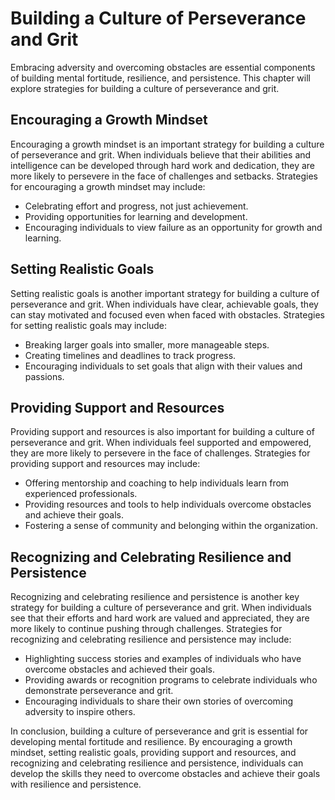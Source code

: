 Building a Culture of Perseverance and Grit
====================================================================================================

Embracing adversity and overcoming obstacles are essential components of building mental fortitude, resilience, and persistence. This chapter will explore strategies for building a culture of perseverance and grit.

Encouraging a Growth Mindset
----------------------------

Encouraging a growth mindset is an important strategy for building a culture of perseverance and grit. When individuals believe that their abilities and intelligence can be developed through hard work and dedication, they are more likely to persevere in the face of challenges and setbacks. Strategies for encouraging a growth mindset may include:

* Celebrating effort and progress, not just achievement.
* Providing opportunities for learning and development.
* Encouraging individuals to view failure as an opportunity for growth and learning.

Setting Realistic Goals
-----------------------

Setting realistic goals is another important strategy for building a culture of perseverance and grit. When individuals have clear, achievable goals, they can stay motivated and focused even when faced with obstacles. Strategies for setting realistic goals may include:

* Breaking larger goals into smaller, more manageable steps.
* Creating timelines and deadlines to track progress.
* Encouraging individuals to set goals that align with their values and passions.

Providing Support and Resources
-------------------------------

Providing support and resources is also important for building a culture of perseverance and grit. When individuals feel supported and empowered, they are more likely to persevere in the face of challenges. Strategies for providing support and resources may include:

* Offering mentorship and coaching to help individuals learn from experienced professionals.
* Providing resources and tools to help individuals overcome obstacles and achieve their goals.
* Fostering a sense of community and belonging within the organization.

Recognizing and Celebrating Resilience and Persistence
------------------------------------------------------

Recognizing and celebrating resilience and persistence is another key strategy for building a culture of perseverance and grit. When individuals see that their efforts and hard work are valued and appreciated, they are more likely to continue pushing through challenges. Strategies for recognizing and celebrating resilience and persistence may include:

* Highlighting success stories and examples of individuals who have overcome obstacles and achieved their goals.
* Providing awards or recognition programs to celebrate individuals who demonstrate perseverance and grit.
* Encouraging individuals to share their own stories of overcoming adversity to inspire others.

In conclusion, building a culture of perseverance and grit is essential for developing mental fortitude and resilience. By encouraging a growth mindset, setting realistic goals, providing support and resources, and recognizing and celebrating resilience and persistence, individuals can develop the skills they need to overcome obstacles and achieve their goals with resilience and persistence.
